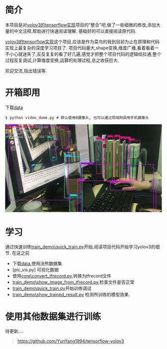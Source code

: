 # 简介
本项目是对[yolov3的tensorflow实现](https://github.com/YunYang1994/tensorflow-yolov3)项目的"整合"吧,做了一些细微的修改,添加大量的中文注释,帮助进行快速阅读理解. 基础好的可以直接阅读原代码.

[yolov3的tensorflow实现](https://github.com/YunYang1994/tensorflow-yolov3)这个项目,应该是作为菜鸟的我到目前为止在原理和代码实现上最复杂的深度学习项目了. 项目代码量大,shape变换,维度广播,看着看着一不小心就迷失了,反反复复的看了好几遍,感觉才把整个项目代码的逻辑给拉通,整个过程反复调试,计算维度变换,运算的处理过程,总之收获巨大.

欢迎交流,指出错误等.

# 开箱即用

下载[data](#)

```
$ python video_dome.py # 默认使用0摄像头, 也可以通过局域网调用手机摄像头
```
![截图](screenshot/frames_2019-03-29-21_45_02.jpg)

# 学习

通过快速训练[train_demo\quick_train.py](train_demo\quick_train.py)开始,阅读项目代码开始学习yolov3的细节. 在这之前

- 下载[data](#),使用浣熊数据集
- [pic_vis.py] 可视化数据
- 使用[core\convert_tfrecord.py](core\convert_tfrecord.py),转换为tfrecord文件
- [train_demo\show_image_from_tfrecord.py](train_demo\show_image_from_tfrecord.py),检查文件是否正常
- [train_demo\quick_train.py](train_demo\quick_train.py)开始训练调试
- [train_demo\show_trained_result.py](train_demo\show_trained_result.py) 检测所训练的模型效果.

# 使用其他数据集进行训练

待更新....

>https://github.com/YunYang1994/tensorflow-yolov3